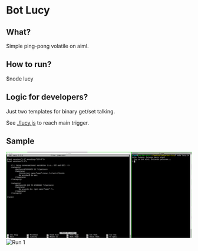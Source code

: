 Bot Lucy
===============

What?
---------
Simple ping-pong volatile on aiml.

How to run?
------------
$node lucy

Logic for developers?
------------
Just two templates for binary get/set talking.

See [./lucy.js](lucy.js) to reach main trigger.  


Sample
----------

![Run 0](bot-lucy-0.png)
![Run 1](bot-lucy-1.png)
